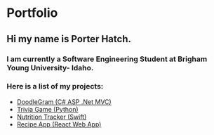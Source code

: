 # Portfolio
## Hi my name is Porter Hatch.
### I am currently a Software Engineering Student at Brigham Young University- Idaho.

### Here is a list of my projects:
- [DoodleGram (C# ASP .Net MVC)](https://github.com/PortableHatchet/DoodleGram)
- [Trivia Game (Python)](https://github.com/PortableHatchet/Trivia-Game)
- [Nutrition Tracker (Swift)](https://github.com/PortableHatchet/NutritionTracker)
- [Recipe App (React Web App)](https://github.com/Fabolin99/Recipe-Web-App) 

